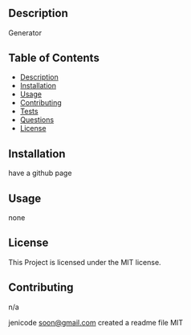 # 
  
  ## Description 
  Generator
  
  ## Table of Contents
  * [Description](#Description)
  * [Installation](#Installation)
  * [Usage](#Usage)
  * [Contributing](#Contributing)
  * [Tests](#Tests)
  * [Questions](#Questions)
  * [License](#License)
  ## Installation
  have a github page
  ## Usage
  none
  ## License
  This Project is licensed under the MIT license.
  ## Contributing
  n/a

jenicode
soon@gmail.com
created a readme file
MIT
